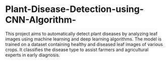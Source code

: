 # Plant-Disease-Detection-using-CNN-Algorithm-
This project aims to automatically detect plant diseases by analyzing leaf images using machine learning and deep learning algorithms. The model is trained on a dataset containing healthy and diseased leaf images of various crops. It classifies the disease type to assist farmers and agricultural experts in early diagnosis.
